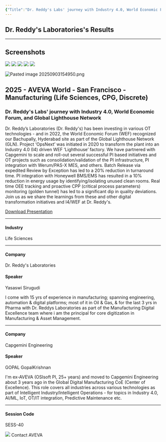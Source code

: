 ```yaml
---
{"Title":"Dr. Reddy's Labs' journey with Industry 4.0, World Economic Forum, and Global Lighthouse Network","Year":"2025","Industry":"Life Sciences","URL":"https://www.aveva.com/en/perspectives/presentations/2025/dr--reddy-s-labs--journey-with-industry-4-0--world-economic-forum--and-global-lighthouse-network/","PDF":"https://cdn.mediavalet.com/eunl/content/6IwSzSrQaEmLt125DJtq2Q/5ckKDPiEh0y3t4fhTfmjpQ/Original/Dr.%20Reddy%27s%20Labs%27%20journey%20with%20Industry%204.0%2C%20World%20Economic%20Forum%2C%20and%20Global%20Lighthouse%20Network.pdf","Company":"Dr. Reddy's Laboratories","Keywords":["BMS","eBR","RBE","EMS","Golden Batch"],"dg-publish":true,"permalink":"/aveva/customer-stories/2025/2025-dr-reddy-s-labs-journey-with-industry-4-0-world-economic-forum-and-global-lighthouse-network/","dgPassFrontmatter":true}
---
```


## Dr. Reddy's Laboratories's Results


---
## Screenshots
![](https://i.imgur.com/oYlgqcJ.png)
![](https://i.imgur.com/NylyO7w.png)
![](https://i.imgur.com/B7cdN0D.png)
![](https://i.imgur.com/wIOfywd.png)
![](https://i.imgur.com/FWN4t05.png)
<!--⚠️Imgur upload failed, check dev console-->
![Pasted image 20250903154950.png](/img/user/07%20-%20Support/Attachments/Pasted%20image%2020250903154950.png)

## 2025 - AVEVA World - San Francisco - Manufacturing (Life Sciences, CPG, Discrete)

### Dr. Reddy's Labs' journey with Industry 4.0, World Economic Forum, and Global Lighthouse Network

Dr. Reddy’s Laboratories (Dr. Reddy's) has been investing in various OT technologies - and in 2022, the World Economic Forum (WEF) recognized our Bachupally, Hyderabad site as part of the Global Lighthouse Network (GLN). Project ‘OpsNext’ was initiated in 2020 to transform the plant into an Industry 4.0 (I4) driven WEF ‘Lighthouse’ factory. We have partnered with Capgemini to scale and roll-out several successful PI based initiatives and OT projects such as consolidation/validation of the PI infrastructure, PI integration with Werum/PAS-X MES, and others. Batch Release via expedited Review by Exception has led to a 20% reduction in turnaround time. PI integration with Honeywell BMS/EMS has resulted in a 10% reduction in energy usage by identifying/isolating unused clean rooms. Real time OEE tracking and proactive CPP (critical process parameters) monitoring (golden tunnel) has led to a significant dip in quality deviations. Join us as we share the learnings from these and other digital transformation initiatives and I4/WEF at Dr. Reddy's.

[Download Presentation](https://cdn.mediavalet.com/eunl/content/6IwSzSrQaEmLt125DJtq2Q/5ckKDPiEh0y3t4fhTfmjpQ/Original/Dr.%20Reddy%27s%20Labs%27%20journey%20with%20Industry%204.0%2C%20World%20Economic%20Forum%2C%20and%20Global%20Lighthouse%20Network.pdf)

---

#### Industry

Life Sciences

---

#### Company

Dr. Reddy's Laboratories

#### Speaker

Yasaswi Sirugudi

I come with 15 yrs of experience in manufacturing; spanning engineering, automation & digital platforms; most of it in Oil & Gas, & for the last 3 yrs in Pharma with Dr. Reddys Laboratories as part of the Manufacturing Digital Excellence team where i am the principal for core digitization in Manufacturing & Asset Management.

---

#### Company

Capgemini Engineering

#### Speaker

GOPAL GopalKrishnan

I'm ex-AVEVA (OSIsoft PI, 25+ years) and moved to Capgemini Engineering about 3 years ago in the Global Digital Manufacturing CoE (Center of Excellence). This role covers all industries across various technologies as part of Intelligent Industry/Intelligent Operations - for topics in Industry 4.0, AI/ML, IoT, OT/IT integration, Predictive Maintenance etc.

---

#### Session Code

SESS-40

![](https://www.aveva.com/content/dam/aveva/images/icons/contact/ContactAVEVA.svg) Contact AVEVA